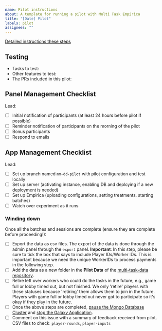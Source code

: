 ```yaml
---
name: Pilot instructions
about: A template for running a pilot with Multi Task Empirica
title: "[Date] Pilot"
labels: pilot
assignees: ""
---
```


[Detailed instructions these steps]([/README.md](https://github.com/Watts-Lab/multi-task-empirica/blob/main/README.md))

## Testing
- Tasks to test: 
- Other features to test:
- The PRs included in this pilot:

## Panel Management Checklist
Lead: 
- [ ] Initial notification of participants (at least 24 hours before pilot if possible)
- [ ] Reminder notification of participants on the morning of the pilot
- [ ] Bonus participants
- [ ] Respond to emails

## App Management Checklist
Lead:
- [ ] Set up branch named `mm-dd-pilot` with pilot configuration and test locally
- [ ] Set up server (activating instance, enabling DB and deploying if a new deployment is needed)
- [ ] Set up Empirica (uploading configurations, setting treatments, starting batches)
- [ ] Watch over experiment as it runs

### Winding down
Once all the batches and sessions are complete (ensure they are complete before proceeding!): 
- [ ] Export the data as csv files. The export of the data is done through the admin panel through the `export` panel. 
**Important**: In this step, please be sure to tick the box that says to include Player IDs/Worker IDs. This is important because we need the unique WorkerIDs to process payments in the following step. 
- [ ] Add the data as a new folder in the **Pilot Data** of the [multi-task-data repository](https://github.com/Watts-Lab/multi-task-data). 
- [ ] Retire left over workers who could do the tasks in the future, e.g., game full or lobby timed out, but not finished. We only 'retire' players with these statuses because 'retiring' them allows them to join in the future. Players with game full or lobby timed out never got to participate so it's okay if they play in the future.
- [ ] Once the above steps are completed, [pause the Mongo Database Cluster](https://cloud.mongodb.com/v2/623c98898b1e3f087487fb6d#clusters) and [stop the Galaxy Application](https://galaxy.meteor.com/app/multi-task.meteorapp.com/settings). 
- [ ] Comment on this issue with a summary of feedback received from pilot. CSV files to check: `player-rounds`, `player-inputs`